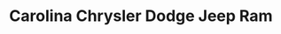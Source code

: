 ---
title: "Carolina Chrysler Dodge Jeep Ram"
url: /elizabeth-city/carolina-chrysler-dodge-jeep-ram/
shop: car
---